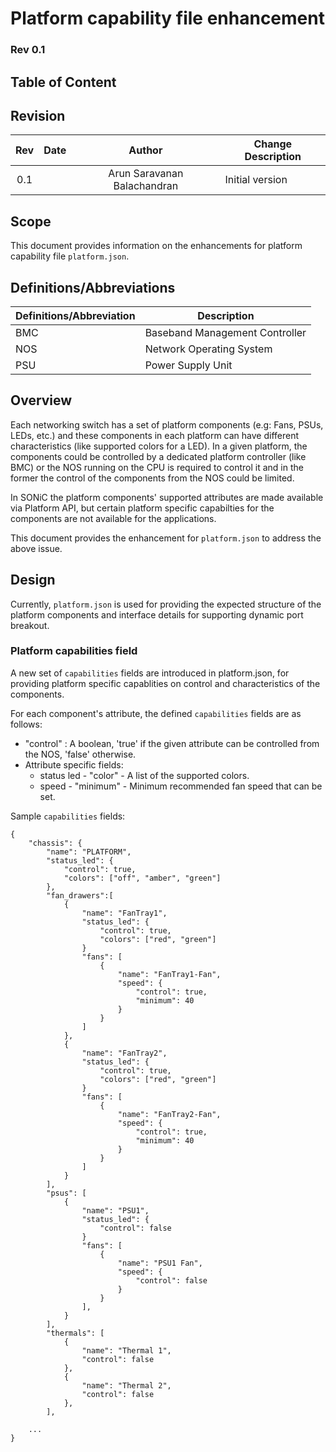 # Platform capability file enhancement #

### Rev 0.1

## Table of Content

## Revision

 | Rev |     Date    |            Author            | Change Description   |
 |:---:|:-----------:|:----------------------------:|----------------------|
 | 0.1 |             | Arun Saravanan Balachandran  | Initial version      |

## Scope

This document provides information on the enhancements for platform capability file `platform.json`.

## Definitions/Abbreviations

| Definitions/Abbreviation | Description |
|--------------------------|-------------|
| BMC | Baseband Management Controller |
| NOS | Network Operating System |
| PSU | Power Supply Unit |

## Overview

Each networking switch has a set of platform components (e.g: Fans, PSUs, LEDs, etc.) and these components in each platform can have different characteristics (like supported colors for a LED). In a given platform, the components could be controlled by a dedicated platform controller (like BMC) or the NOS running on the CPU is required to control it and in the former the control of the components from the NOS could be limited.

In SONiC the platform components' supported attributes are made available via Platform API, but certain platform specific capabilties for the components are not available for the applications.

This document provides the enhancement for `platform.json` to address the above issue.

## Design

Currently, `platform.json` is used for providing the expected structure of the platform components and interface details for supporting dynamic port breakout.

### Platform capabilities field

A new set of `capabilities` fields are introduced in platform.json, for providing platform specific capablities on control and characteristics of the components.

For each component's attribute, the defined `capabilities` fields are as follows:

- "control" : A boolean, 'true' if the given attribute can be controlled from the NOS, 'false' otherwise.
- Attribute specific fields:
    - status led - "color" - A list of the supported colors.
    - speed - "minimum" - Minimum recommended fan speed that can be set.

Sample `capabilities` fields:

```
{
    "chassis": {
        "name": "PLATFORM",
        "status_led": {
            "control": true,
            "colors": ["off", "amber", "green"]
        },
        "fan_drawers":[
            {
                "name": "FanTray1",
                "status_led": {
                    "control": true,
                    "colors": ["red", "green"]
                }
                "fans": [
                    {
                        "name": "FanTray1-Fan",
                        "speed": {
                            "control": true,
                            "minimum": 40
                        }
                    }
                ]
            },
            {
                "name": "FanTray2",
                "status_led": {
                    "control": true,
                    "colors": ["red", "green"]
                }
                "fans": [
                    {
                        "name": "FanTray2-Fan",
                        "speed": {
                            "control": true,
                            "minimum": 40
                        }
                    }
                ]
            }
        ],
        "psus": [
            {
                "name": "PSU1",
                "status_led": {
                    "control": false
                }
                "fans": [
                    {
                        "name": "PSU1 Fan",
                        "speed": {
                            "control": false
                        }
                    }
                ],
            }
        ],
        "thermals": [
            {
                "name": "Thermal 1",
                "control": false
            },
            {
                "name": "Thermal 2",
                "control": false
            },
        ],

    ...
}
```

